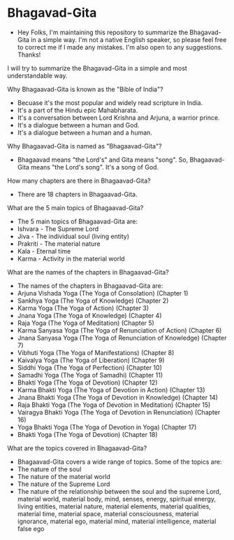 # Bhagavad-Gita

- Hey Folks, I'm maintaining this repository to summarize the Bhagavad-Gita in a simple way. I'm not a native English speaker, so please feel free to correct me if I made any mistakes. I'm also open to any suggestions. Thanks!

I will try to summarize the Bhagavad-Gita in a simple and most understandable way.

Why Bhagaavad-Gita is known as the "Bible of India"?
- Becuase it's the most popular and widely read scripture in India. 
- It's a part of the Hindu epic Mahabharata. 
- It's a conversation between Lord Krishna and Arjuna, a warrior prince.
- It's a dialogue between a human and God.
- It's a dialogue between a human and a human.

Why Bhagaavad-Gita is named as "Bhagaavad-Gita"?
- Bhagaavad means "the Lord's" and Gita means "song". So, Bhagaavad-Gita means "the Lord's song". It's a song of God. 

How many chapters are there in Bhagaavad-Gita? 
- There are 18 chapters in Bhagaavad-Gita.

What are the 5 main topics of Bhagaavad-Gita?
- The 5 main topics of Bhagaavad-Gita are:
- Ishvara - The Supreme Lord
- Jiva - The individual soul (living entity)
- Prakriti - The material nature
- Kala - Eternal time
- Karma - Activity in the material world

What are the names of the chapters in Bhagaavad-Gita?
- The names of the chapters in Bhagaavad-Gita are:
- Arjuna Vishada Yoga (The Yoga of Consolation) (Chapter 1)
- Sankhya Yoga (The Yoga of Knowledge) (Chapter 2)
- Karma Yoga (The Yoga of Action) (Chapter 3)
- Jnana Yoga (The Yoga of Knowledge) (Chapter 4)
- Raja Yoga (The Yoga of Meditation) (Chapter 5)
- Karma Sanyasa Yoga (The Yoga of Renunciation of Action) (Chapter 6)
- Jnana Sanyasa Yoga (The Yoga of Renunciation of Knowledge) (Chapter 7)
- Vibhuti Yoga (The Yoga of Manifestations) (Chapter 8)
- Kaivalya Yoga (The Yoga of Liberation) (Chapter 9)
- Siddhi Yoga (The Yoga of Perfection) (Chapter 10)
- Samadhi Yoga (The Yoga of Samadhi) (Chapter 11)
- Bhakti Yoga (The Yoga of Devotion) (Chapter 12)
- Karma Bhakti Yoga (The Yoga of Devotion in Action) (Chapter 13)
- Jnana Bhakti Yoga (The Yoga of Devotion in Knowledge) (Chapter 14)
- Raja Bhakti Yoga (The Yoga of Devotion in Meditation) (Chapter 15)
- Vairagya Bhakti Yoga (The Yoga of Devotion in Renunciation) (Chapter 16)
- Yoga Bhakti Yoga (The Yoga of Devotion in Yoga) (Chapter 17)
- Bhakti Yoga (The Yoga of Devotion) (Chapter 18)

What are the topics covered in Bhagaavad-Gita?
- Bhagaavad-Gita covers a wide range of topics. Some of the topics are: 
- The nature of the soul
- The nature of the material world
- The nature of the Supreme Lord
- The nature of the relationship between the soul and the supreme Lord, material world, material body, mind, senses, energy, spiritual energy, living entities, material nature, material elements, material qualities, material time, material space, material consciousness, material ignorance, material ego, material mind, material intelligence, material false ego
